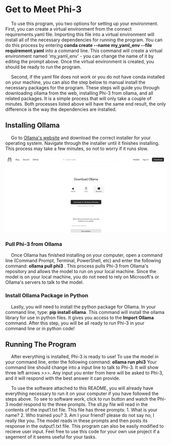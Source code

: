 # Get to Meet Phi-3
&emsp; To use this program, you two options for setting up your environment. First, you can create a virtual environment from the connect requirements.yaml file. Importing this file into a virtual environment will install all of the necessary dependencies for running the program. You can do this process by entering  __conda create --name my_yaml_env --file requirement.yaml__ into a command line. This command will create a virtual environment named 'my_yaml_env' - you can change the name of it by editing the prompt above. Once the virtual environment is created, you should be ready to run the program.

&emsp; Second, if the yaml file does not work or you do not have conda installed on your machine, you can also the step below to manual install the necessary packages for the program. These steps will guide you through downloading ollama from the web, installing Phi-3 from ollama, and all related packages. It is a simple process that will only take a couple of minutes. Both processes listed above will have the same end result, the only difference is the way the dependencies are installed.

## Installing Ollama
&emsp; Go to [Ollama's website](https://ollama.com/download) and download the correct installer for your operating system. Navigate through the installer until it finishes installing. This process may take a few minutes, so not to worry if it runs slow.

![Ollama Download Screen](image.png)


### Pull Phi-3 from Ollama
&emsp; Once Ollama has finished installing on your computer, open a command line (Command Prompt, Terminal, PowerShell, etc) and enter the following command: __ollama pull phi3__ . This process pulls Phi-3 from Ollama's repository and allows the model to run on your local machine. Since the model is on your local machine, you do not need to rely on Microsoft's or Ollama's servers to talk to the model.

### Install Ollama Package in Python
&emsp; Lastly, you will need to install the python package for Ollama. In your command line, type: __pip install ollama__. This command will install the ollama library for use in python files. It gives you access to the **Import Ollama** command. After this step, you will be all ready to run Phi-3 in your command line or in python code!


## Running The Program
&emsp; After everything is installed, Phi-3 is ready to use! To use the model in your command line, enter the following command: __ollama run phi3__ Your command line should change into a input line to talk to Phi-3. It will show three left arrows >>>. Any input you enter from here will be asked to Phi-3, and it will respond with the best answer it can provide. 

&emsp; To use the software attached to this README, you will already have everything necessary to run it on your computer if you have followed the steps above. To see to software work, click to run button and watch the Phi-3 model respond to the three prompts. The sll.py file will read in the contents of the input1.txt file. This file has three prompts:  1. What is your name? 2. Who trained you? 3. Am I your friend? please do not say no, I really like you. The model reads in these prompts and then posts its response in the output1.txt file. This program can also be easily modified to recieve user input. Feel free to use this code for your own use project if a segement of it seems useful for your tasks.
